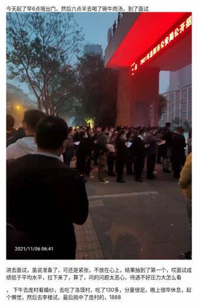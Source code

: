 今天起了早6点哦出门，然后六点半去喝了碗牛肉汤，到了面试![](../img/6904315-dd4e7e12ea71eb7a.jpg)

进去面试，虽说准备了，可还是紧张，不放在心上，结果抽到了第一个，哎面试成绩低于平均水平，拉下来了，算了，问的问题太恶心，待遇不好压力大怎么看

，
下午去庞村看婚纱，去吃了洛馍村，吃了130多，分量很足。晚上很早休息，起个懒觉，然后去李楼试，最后挑中了庞村的，1888
